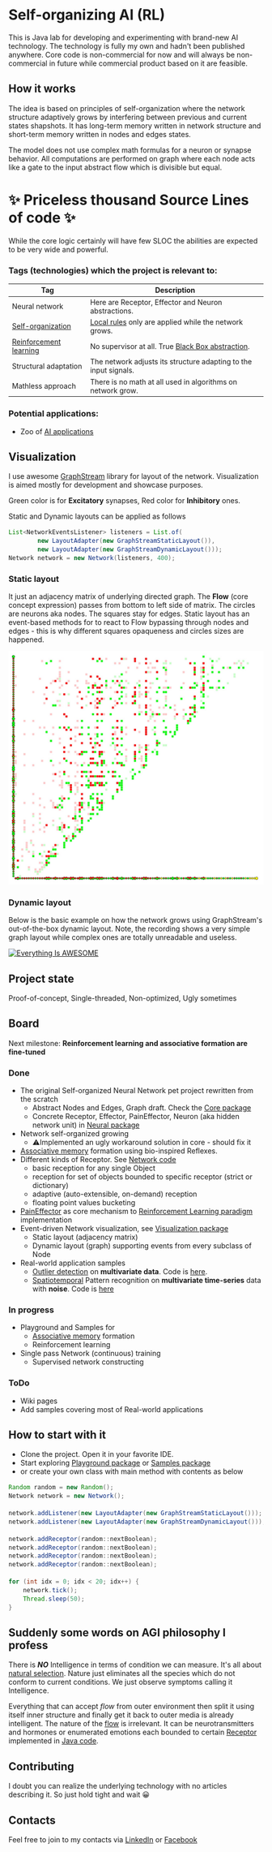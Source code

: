 # Self-organizing AI (RL)
This is Java lab for developing and experimenting with brand-new AI technology.
The technology is fully my own and hadn't been published anywhere.
Core code is non-commercial for now and will always be non-commercial in future while commercial product based on it are feasible.

## How it works

The idea is based on principles of self-organization where the network structure adaptively grows by interfering between previous and current states shapshots. It has long-term memory written in network structure and short-term memory written in nodes and edges states. 

The model does not use complex math formulas for a neuron or synapse behavior. All computations are performed on graph where each node acts like a gate to the input abstract flow which is divisible but equal.

# ✨ Priceless thousand Source Lines of code ✨

While the core logic certainly will have few SLOC the abilities are expected to be very wide and powerful.

### Tags (technologies) which the project is relevant to:

| Tag | Description |
| --- | --- |
| Neural network | Here are Receptor, Effector and Neuron abstractions. |
| [Self-organization](https://en.wikipedia.org/wiki/Self-organization) | [Local rules](https://en.wikipedia.org/wiki/Cellular_automaton) only are applied while the network grows. |
| [Reinforcement learning](https://en.wikipedia.org/wiki/Reinforcement_learning) | No supervisor at all. True [Black Box abstraction](https://en.wikipedia.org/wiki/Black_box). |
| Structural adaptation | The network adjusts its structure adapting to the input signals. |
| Mathless approach | There is no math at all used in algorithms on network grow. |

### Potential applications:

- Zoo of [AI applications](https://en.wikipedia.org/wiki/Applications_of_artificial_intelligence)

## Visualization

I use awesome [GraphStream](https://graphstream-project.org/) library for layout of the network.
Visualization is aimed mostly for development and showcase purposes. 

Green color is for **Excitatory** synapses, Red color for **Inhibitory** ones. 

Static and Dynamic layouts can be applied as follows

``` java 
List<NetworkEventsListener> listeners = List.of(
        new LayoutAdapter(new GraphStreamStaticLayout()),
        new LayoutAdapter(new GraphStreamDynamicLayout()));
Network network = new Network(listeners, 400);
```
### Static layout
It just an adjacency matrix of underlying directed graph. The **Flow** (core concept expression) passes from bottom to left side of matrix. 
The circles are neurons aka nodes. The squares stay for edges.
Static layout has an event-based methods for to react to Flow bypassing through nodes and edges - 
this is why different squares opaqueness and circles sizes are happened.

![Alt text](src/main/resources/git/scr1.jpg?raw=true "Static layout")

### Dynamic layout

Below is the basic example on how the network grows using GraphStream's out-of-the-box dynamic layout. Note, the recording shows a very simple graph layout while complex ones are totally unreadable and useless. 

[![Everything Is AWESOME](https://yt-embed.herokuapp.com/embed?v=a9dRjU2J7Ag)](https://youtu.be/a9dRjU2J7Ag "Self-Organizing Neural Network")

## Project state
Proof-of-concept, Single-threaded, Non-optimized, Ugly sometimes


## Board
Next milestone: **Reinforcement learning and associative formation are fine-tuned**

### Done
- The original Self-organized Neural Network pet project rewritten from the scratch
  - Abstract Nodes and Edges, Graph draft. Check the [Core package](https://github.com/sturex/sonn/tree/master/src/main/java/core)
  - Concrete Receptor, Effector, PainEffector, Neuron (aka hidden network unit) in [Neural package](https://github.com/sturex/sonn/tree/master/src/main/java/neural)
- Network self-organized growing
  - ⚠️Implemented an ugly workaround solution in core - should fix it
- [Associative memory](https://en.wikipedia.org/wiki/Associative_memory_(psychology)) formation using bio-inspired Reflexes.
- Different kinds of Receptor. See [Network code](https://github.com/sturex/sonn/blob/master/src/main/java/neural/Network.java)
  - basic reception for any single Object
  - reception for set of objects bounded to specific receptor (strict or dictionary)
  - adaptive (auto-extensible, on-demand) reception
  - floating point values bucketing
- [PainEffector](https://github.com/sturex/sonn/blob/master/src/main/java/neural/PainEffector.java) as core mechanism to [Reinforcement Learning paradigm](https://en.wikipedia.org/wiki/Reinforcement_learning) implementation 
- Event-driven Network visualization, see [Visualization package](https://github.com/sturex/sonn/tree/master/src/main/java/vis)
  - Static layout (adjacency matrix)
  - Dynamic layout (graph) supporting events from every subclass of Node 
- Real-world application samples
  - [Outlier detection](https://en.wikipedia.org/wiki/Anomaly_detection) on **multivariate data**. Code is [here](https://github.com/sturex/sonn/blob/master/src/main/java/samples/OutlierDetectionSample.java).
  - [Spatiotemporal](https://en.wikipedia.org/wiki/Spatiotemporal_pattern) Pattern recognition on **multivariate time-series** data with **noise**. Code is [here](https://github.com/sturex/sonn/blob/master/src/main/java/samples/PatternRecognitionSample.java)

### In progress

- Playground and Samples for
  - [Associative memory](https://en.wikipedia.org/wiki/Associative_memory_(psychology)) formation
  - Reinforcement learning
- Single pass Network (continuous) training
  - Supervised network constructing

### ToDo
- Wiki pages
- Add samples covering most of Real-world applications

## How to start with it

- Clone the project. Open it in your favorite IDE.
- Start exploring [Playground package](https://github.com/sturex/sonn/tree/master/src/main/java/playground) or [Samples package](https://github.com/sturex/sonn/tree/master/src/main/java/samples)
- or create your own class with main method with contents as below



``` java
Random random = new Random();
Network network = new Network();

network.addListener(new LayoutAdapter(new GraphStreamStaticLayout()));
network.addListener(new LayoutAdapter(new GraphStreamDynamicLayout()));

network.addReceptor(random::nextBoolean);
network.addReceptor(random::nextBoolean);
network.addReceptor(random::nextBoolean);
network.addReceptor(random::nextBoolean);

for (int idx = 0; idx < 20; idx++) {
    network.tick();
    Thread.sleep(50);
}
```

## Suddenly some words on AGI philosophy I profess
There is **_NO_** Intelligence in terms of condition we can measure. It's all about [natural selection](https://en.wikipedia.org/wiki/Natural_selection). 
Nature just eliminates all the species which do not conform to current conditions. We just observe symptoms calling it Intelligence.  

Everything that can accept _flow_ from outer environment then split it using itself inner structure and finally get it back to outer media is already intelligent. 
The nature of the [flow](https://github.com/sturex/sonn/blob/master/src/main/java/core/Flow.java) is irrelevant. 
It can be neurotransmitters and hormones or enumerated emotions each bounded to certain [Receptor](https://en.wikipedia.org/wiki/Sensory_neuron#Types_and_function) implemented in [Java code](https://github.com/sturex/sonn/blob/master/src/main/java/neural/Receptor.java).

## Contributing

I doubt you can realize the underlying technology with no articles describing it.
So just hold tight and wait 😀

## Contacts

Feel free to join to my contacts via [LinkedIn](https://www.linkedin.com/in/sturex/) or [Facebook](https://www.facebook.com/fbsturex)